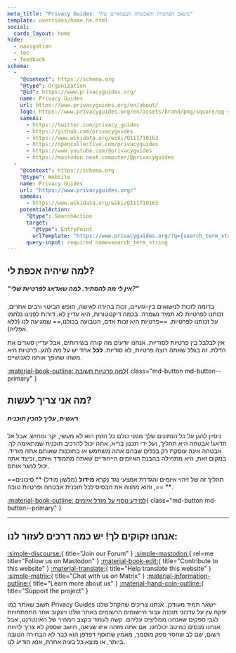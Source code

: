 ```yaml
---
meta_title: "Privacy Guides: משאב הפרטיות והאבטחה העצמאיים שלך"
template: overrides/home.he.html
social:
  cards_layout: home
hide:
  - navigation
  - toc
  - feedback
schema:
  - 
    "@context": https://schema.org
    "@type": Organization
    "@id": https://www.privacyguides.org/
    name: Privacy Guides
    url: https://www.privacyguides.org/en/about/
    logo: https://www.privacyguides.org/en/assets/brand/png/square/pg-yellow.png
    sameAs:
      - https://twitter.com/privacy_guides
      - https://github.com/privacyguides
      - https://www.wikidata.org/wiki/Q111710163
      - https://opencollective.com/privacyguides
      - https://www.youtube.com/@privacyguides
      - https://mastodon.neat.computer/@privacyguides
  - 
    "@context": https://schema.org
    "@type": WebSite
    name: Privacy Guides
    url: "https://www.privacyguides.org/"
    sameAs:
      - https://www.wikidata.org/wiki/Q111710163
    potentialAction:
      "@type": SearchAction
      target:
        "@type": EntryPoint
        urlTemplate: "https://www.privacyguides.org/?q={search_term_string}"
      query-input: required name=search_term_string
---
```


<!-- markdownlint-disable-next-line -->
## למה שיהיה אכפת לי?

##### “אין לי מה להסתיר. למה שאדאג לפרטיות שלי?"

בדומה לזכות לנישואים בין-גזעיים, זכות בחירה לאישה, חופש הביטוי ורבים אחרים, זכותנו לפרטיות לא תמיד נשמרה. בכמה דיקטטורות, היא עדיין לא. דורות לפנינו נלחמו על זכותנו לפרטיות. ==פרטיות היא זכות אדם, הטבועה בכולנו,== שמגיעה לנו (ללא אפליה).

אין לבלבל בין פרטיות לסודיות. אנחנו יודעים מה קורה בשירותים, אבל עדיין סוגרים את הדלת. זה בגלל שאתה רוצה פרטיות, לא סודיות. **לכל** אחד יש על מה להגן. פרטיות היא משהו שהופך אותנו לאנושיים.

[:material-book-outline: למה פרטיות חשובה](basics/why-privacy-matters.md){ class="md-button md-button--primary" }

## מה אני צריך לעשות?

##### ראשית, עליך להכין תוכנית

ניסיון להגן על כל הנתונים שלך מפני כולם כל הזמן הוא לא מעשי, יקר ומתיש. אבל אל תדאג! אבטחה היא תהליך, ועל ידי תכנון בריא, אתה יכול להרכיב תוכנית שמתאימה לך. אבטחה אינה עוסקת רק בכלים שבהם אתה משתמש או בתוכנות שאותם אתה מוריד. במקום זאת, היא מתחילה בהבנת האיומים הייחודיים שאתה מתמודד איתם, וכיצד אתה יכול למגר אותם.

==תהליך זה של זיהוי איומים והגדרת אמצעי נגד נקרא **מידול** (מלשון מודל) ** סיכונים ** ==, והוא מהווה את הבסיס לכל תוכנית אבטחה ופרטיות טובה.

[:material-book-outline: למידע נוסף על מודל איומים](basics/threat-modeling.md){ class="md-button md-button--primary" }

---

## אנחנו זקוקים לך! יש כמה דרכים לעזור לנו:

[:simple-discourse:](https://discuss.privacyguides.net){ title="Join our Forum" }
[:simple-mastodon:](https://mastodon.neat.computer/@privacyguides){ rel=me title="Follow us on Mastodon" }
[:material-book-edit:](https://github.com/privacyguides/privacyguides.org){ title="Contribute to this website" }
[:material-translate:](https://matrix.to/#/#pg-i18n:aragon.sh){ title="Help translate this website" }
[:simple-matrix:](https://matrix.to/#/#privacyguides:matrix.org){ title="Chat with us on Matrix" }
[:material-information-outline:](about/index.md){ title="Learn more about us" }
[:material-hand-coin-outline:](about/donate.md){ title="Support the project" }

חשוב שאתר כמו Privacy Guides יישאר תמיד מעודכן. אנחנו צריכים שהקהל שלנו יפקח עין על עדכוני תוכנה עבור היישומים הרשומים באתר שלנו ויעקוב אחר התפתחויות לגבי ספקים שאנחנו ממליצים עליהם. קשה לעמוד בקצב המהיר של האינטרנט, אבל אנחנו מנסים כמיטב יכולתנו. אם אתה מזהה איזו שגיאה, חושב שספק לא צריך להיות רשום, שם לב שחסר ספק מוסמך, מאמין שתוסף דפדפן הוא כבר לא הבחירה הטובה ביותר, או מוצא כל בעיה אחרת, אנא הודיע לנו.
